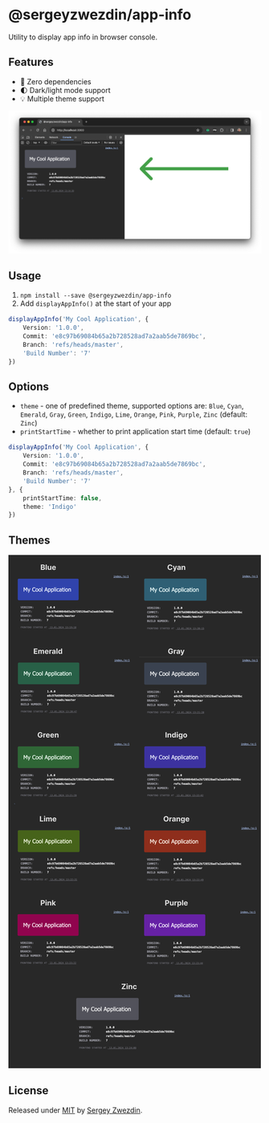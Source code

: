 # @sergeyzwezdin/app-info

Utility to display app info in browser console.

**Features**
- 
- 🚀 Zero dependencies
- 🌓 Dark/light mode support
- 💡 Multiple theme support

![app-info](./docs/demo.png)

## Usage

1. `npm install --save @sergeyzwezdin/app-info`
2. Add `displayAppInfo()` at the start of your app
```typescript
displayAppInfo('My Cool Application', {
    Version: '1.0.0',
    Commit: 'e8c97b69084b65a2b728528ad7a2aab5de7869bc',
    Branch: 'refs/heads/master',
    'Build Number': '7'
})
```

## Options

- `theme` - one of predefined theme, supported options are: `Blue`, `Cyan`, `Emerald`, `Gray`, `Green`, `Indigo`, `Lime`, `Orange`, `Pink`, `Purple`, `Zinc` (default: `Zinc`)
- `printStartTime` - whether to print application start time (default: `true`)

```typescript
displayAppInfo('My Cool Application', {
    Version: '1.0.0',
    Commit: 'e8c97b69084b65a2b728528ad7a2aab5de7869bc',
    Branch: 'refs/heads/master',
    'Build Number': '7'
}, {
    printStartTime: false,
    theme: 'Indigo'
})
```

## Themes

![Themes](./docs/themes.png)

## License

Released under [MIT](/LICENSE) by [Sergey Zwezdin](https://github.com/sergeyzwezdin).
